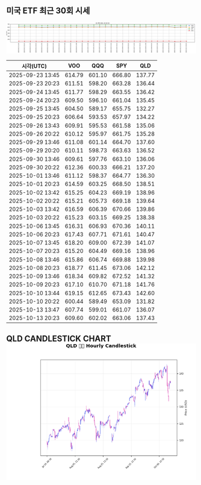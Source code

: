 ## 미국 ETF 최근 30회 시세

![최근 시세변화](./market_chart.png)

| 시각(UTC) | VOO | QQQ | SPY | QLD |
| --- | --- | --- | --- | --- |
| 2025-09-23 13:45 | 614.79 | 601.10 | 666.80 | 137.77 |
| 2025-09-23 20:23 | 611.51 | 598.20 | 663.28 | 136.44 |
| 2025-09-24 13:45 | 611.77 | 598.29 | 663.55 | 136.42 |
| 2025-09-24 20:23 | 609.50 | 596.10 | 661.04 | 135.45 |
| 2025-09-25 13:45 | 604.50 | 589.17 | 655.75 | 132.27 |
| 2025-09-25 20:23 | 606.64 | 593.53 | 657.97 | 134.22 |
| 2025-09-26 13:43 | 609.91 | 595.53 | 661.58 | 135.06 |
| 2025-09-26 20:22 | 610.12 | 595.97 | 661.75 | 135.28 |
| 2025-09-29 13:46 | 611.08 | 601.14 | 664.70 | 137.60 |
| 2025-09-29 20:20 | 610.11 | 598.73 | 663.63 | 136.52 |
| 2025-09-30 13:46 | 609.61 | 597.76 | 663.10 | 136.06 |
| 2025-09-30 20:22 | 612.36 | 600.33 | 666.21 | 137.20 |
| 2025-10-01 13:46 | 611.12 | 598.37 | 664.77 | 136.30 |
| 2025-10-01 20:23 | 614.59 | 603.25 | 668.50 | 138.51 |
| 2025-10-02 13:42 | 615.25 | 604.23 | 669.19 | 138.96 |
| 2025-10-02 20:22 | 615.21 | 605.73 | 669.18 | 139.64 |
| 2025-10-03 13:42 | 616.59 | 606.39 | 670.66 | 139.86 |
| 2025-10-03 20:22 | 615.23 | 603.15 | 669.25 | 138.38 |
| 2025-10-06 13:45 | 616.31 | 606.93 | 670.36 | 140.11 |
| 2025-10-06 20:23 | 617.43 | 607.71 | 671.61 | 140.47 |
| 2025-10-07 13:45 | 618.20 | 609.00 | 672.39 | 141.07 |
| 2025-10-07 20:23 | 615.20 | 604.49 | 669.16 | 138.96 |
| 2025-10-08 13:46 | 615.86 | 606.74 | 669.88 | 139.98 |
| 2025-10-08 20:23 | 618.77 | 611.45 | 673.06 | 142.12 |
| 2025-10-09 13:46 | 618.34 | 609.82 | 672.52 | 141.32 |
| 2025-10-09 20:23 | 617.10 | 610.70 | 671.18 | 141.76 |
| 2025-10-10 13:44 | 619.15 | 612.65 | 673.43 | 142.60 |
| 2025-10-10 20:22 | 600.44 | 589.49 | 653.09 | 131.82 |
| 2025-10-13 13:47 | 607.74 | 599.01 | 661.07 | 136.07 |
| 2025-10-13 20:23 | 609.60 | 602.02 | 663.06 | 137.43 |
## QLD CANDLESTICK CHART![QLD 캔들차트](./qld_candlestick.png)

